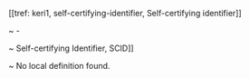 [[tref: keri1, self-certifying-identifier, Self-certifying identifier]]

~ -

~ Self-certifying Identifier, SCID]]

~ No local definition found.

